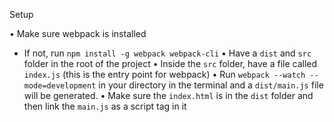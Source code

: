 Setup

• Make sure webpack is installed
  * If not, run `npm install -g webpack webpack-cli`
• Have a `dist` and `src` folder in the root of the project
• Inside the `src` folder, have a file called `index.js` (this is the entry point for webpack)
• Run `webpack --watch --mode=development` in your directory in the terminal and a `dist/main.js` file will be generated.
• Make sure the `index.html` is in the `dist` folder and then link the `main.js` as a script tag in it